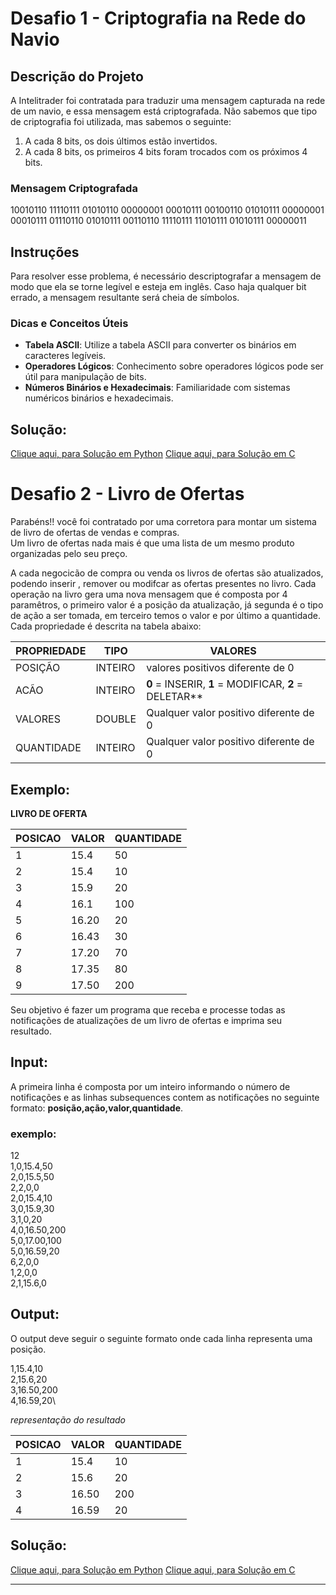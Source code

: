 # Desafio 1 - Criptografia na Rede do Navio

## Descrição do Projeto

A Intelitrader foi contratada para traduzir uma mensagem capturada na rede de um navio, e essa mensagem está criptografada. Não sabemos que tipo de criptografia foi utilizada, mas sabemos o seguinte:

1. A cada 8 bits, os dois últimos estão invertidos.
2. A cada 8 bits, os primeiros 4 bits foram trocados com os próximos 4 bits.

### Mensagem Criptografada
10010110 11110111 01010110 00000001 00010111 00100110 01010111 00000001 00010111 01110110 01010111 00110110 11110111 11010111 01010111 00000011
## Instruções

Para resolver esse problema, é necessário descriptografar a mensagem de modo que ela se torne legível e esteja em inglês. Caso haja qualquer bit errado, a mensagem resultante será cheia de símbolos.

### Dicas e Conceitos Úteis

- **Tabela ASCII**: Utilize a tabela ASCII para converter os binários em caracteres legíveis.
- **Operadores Lógicos**: Conhecimento sobre operadores lógicos pode ser útil para manipulação de bits.
- **Números Binários e Hexadecimais**: Familiaridade com sistemas numéricos binários e hexadecimais.

## Solução:

[Clique aqui, para Solução em Python](https://colab.research.google.com/drive/1ktU69FaMwE6JMlze9qUktHw_vBC5Wfhi?usp=sharing)
[Clique aqui, para Solução em C](https://onlinegdb.com/accIFlUip)


# Desafio 2 - Livro de Ofertas

Parabéns!! você foi contratado por uma corretora para montar  um sistema de livro de ofertas de vendas e compras.  
Um livro de ofertas nada mais é que uma lista de um mesmo produto organizadas pelo seu preço.

A cada negocicão de compra ou venda  os livros de ofertas são atualizados, podendo inserir , remover ou modifcar as ofertas presentes no livro. 
Cada operação na livro gera uma nova mensagem que é composta por 4 paramêtros, o primeiro valor é a posição da atualização, já segunda é o tipo de ação a ser tomada, em  terceiro temos o valor e por último a quantidade. Cada propriedade é descrita na tabela abaixo:


PROPRIEDADE  |  TIPO    |    VALORES
-------------|----------|------------
POSIÇÃO      |   INTEIRO   |  valores positivos diferente de 0
ACÃO         |   INTEIRO   |  **0** = INSERIR, **1** = MODIFICAR, **2** = DELETAR**
VALORES      |   DOUBLE    |  Qualquer valor positivo diferente de 0
QUANTIDADE   |   INTEIRO   |  Qualquer valor positivo diferente de 0


## Exemplo:

**LIVRO DE OFERTA**

POSICAO | VALOR | QUANTIDADE 
--------|-------|------------
1       | 15.4  | 50         
2       | 15.4  | 10         
3       | 15.9  | 20         
4       | 16.1  | 100        
5       | 16.20 | 20         
6       | 16.43 | 30         
7       | 17.20 | 70         
8       | 17.35 | 80         
9       | 17.50 | 200         

Seu objetivo é fazer um programa que receba e processe todas as notificações de atualizações de um livro de ofertas e imprima seu resultado.

## Input:
A primeira linha é composta por um inteiro informando o número de notificações e as linhas subsequences contem as notificações no seguinte formato: **posição,ação,valor,quantidade**.

### exemplo:
12\
1,0,15.4,50\
2,0,15.5,50\
2,2,0,0\
2,0,15.4,10\
3,0,15.9,30\
3,1,0,20\
4,0,16.50,200\
5,0,17.00,100\
5,0,16.59,20\
6,2,0,0\
1,2,0,0\
2,1,15.6,0

## Output:
O output deve seguir o seguinte formato onde cada linha representa uma posição.

1,15.4,10\
2,15.6,20\
3,16.50,200\
4,16.59,20\


*representação do resultado*

POSICAO | VALOR | QUANTIDADE 
--------|-------|------------
1       | 15.4  | 10         
2       | 15.6  | 20         
3       | 16.50 | 200
4       | 16.59 | 20   


## Solução:

[Clique aqui, para Solução em Python](https://colab.research.google.com/drive/1RcdD8CVI9HejgvlBfnQCxh_0Rm2-J8Vs?usp=sharing)
[Clique aqui, para Solução em C](https://onlinegdb.com/ZvPL8piN3)

-----------------------------------------------------------------------------------------------------------------------------

